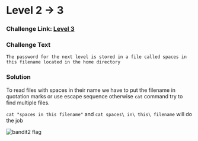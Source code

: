 # Level 2 -> 3

### Challenge Link: [Level 3](http://overthewire.org/wargames/bandit/bandit3.html)

### Challenge Text

```The password for the next level is stored in a file called spaces in this filename located in the home directory```

### Solution
To read files with spaces in their name we have to put the filename in quotation marks or use escape sequence otherwise `cat` command try to find multiple files.

`cat "spaces in this filename"` and `cat spaces\ in\ this\ filename` will do the job

![bandit2 flag](media/bandit2_flag.png)